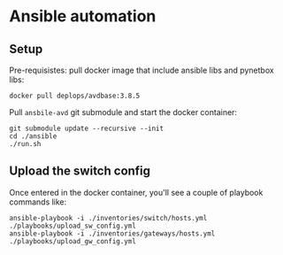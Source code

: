 # Ansible automation

## Setup

Pre-requisistes: pull docker image that include ansible libs and
pynetbox libs:

```
docker pull deplops/avdbase:3.8.5
```

Pull `ansbile-avd` git submodule and start the docker container:

```
git submodule update --recursive --init
cd ./ansible
./run.sh
```

## Upload the switch config

Once entered in the docker container, you'll see a couple of playbook
commands like:

```
ansible-playbook -i ./inventories/switch/hosts.yml   ./playbooks/upload_sw_config.yml
ansible-playbook -i ./inventories/gateways/hosts.yml ./playbooks/upload_gw_config.yml
```
